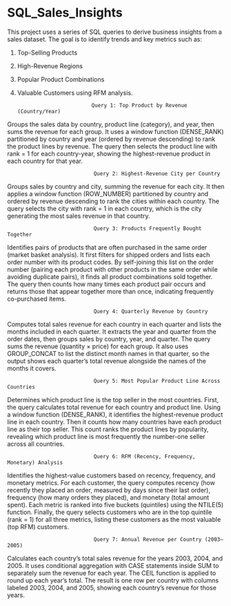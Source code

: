 # SQL_Sales_Insights
This project uses a series of SQL queries to derive business insights from a sales dataset. 
The goal is to identify trends and key metrics such as:
1) Top-Selling Products
2) High-Revenue Regions
3) Popular Product Combinations
4) Valuable Customers using RFM analysis.

                               Query 1: Top Product by Revenue (Country/Year)

Groups the sales data by country, product line (category), and year, then sums the revenue for each group. It uses a window function (DENSE_RANK) partitioned by country and year (ordered by revenue descending) to rank the product lines by revenue. The query then selects the product line with rank = 1 for each country-year, showing the highest-revenue product in each country for that year.

                                Query 2: Highest-Revenue City per Country 

Groups sales by country and city, summing the revenue for each city. It then applies a window function (ROW_NUMBER) partitioned by country and ordered by revenue descending to rank the cities within each country. The query selects the city with rank = 1 in each country, which is the city generating the most sales revenue in that country.

                                Query 3: Products Frequently Bought Together

Identifies pairs of products that are often purchased in the same order (market basket analysis). It first filters for shipped orders and lists each order number with its product codes. By self-joining this list on the order number (pairing each product with other products in the same order while avoiding duplicate pairs), it finds all product combinations sold together. The query then counts how many times each product pair occurs and returns those that appear together more than once, indicating frequently co-purchased items.

                                Query 4: Quarterly Revenue by Country 

Computes total sales revenue for each country in each quarter and lists the months included in each quarter. It extracts the year and quarter from the order dates, then groups sales by country, year, and quarter. The query sums the revenue (quantity × price) for each group. It also uses GROUP_CONCAT to list the distinct month names in that quarter, so the output shows each quarter’s total revenue alongside the names of the months it covers.

                                Query 5: Most Popular Product Line Across Countries 

Determines which product line is the top seller in the most countries. First, the query calculates total revenue for each country and product line. Using a window function (DENSE_RANK), it identifies the highest-revenue product line in each country. Then it counts how many countries have each product line as their top seller. This count ranks the product lines by popularity, revealing which product line is most frequently the number-one seller across all countries.

                                Query 6: RFM (Recency, Frequency, Monetary) Analysis

Identifies the highest-value customers based on recency, frequency, and monetary metrics. For each customer, the query computes recency (how recently they placed an order, measured by days since their last order), frequency (how many orders they placed), and monetary (total amount spent). Each metric is ranked into five buckets (quintiles) using the NTILE(5) function. Finally, the query selects customers who are in the top quintile (rank = 1) for all three metrics, listing these customers as the most valuable (top RFM) customers.

                                Query 7: Annual Revenue per Country (2003–2005) 

Calculates each country’s total sales revenue for the years 2003, 2004, and 2005. It uses conditional aggregation with CASE statements inside SUM to separately sum the revenue for each year. The CEIL function is applied to round up each year’s total. The result is one row per country with columns labeled 2003, 2004, and 2005, showing each country’s revenue for those years.
